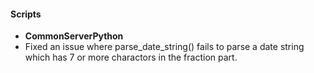 
#### Scripts
- **CommonServerPython**
- Fixed an issue where parse_date_string() fails to parse a date string which has 7 or more charactors in the fraction part.
